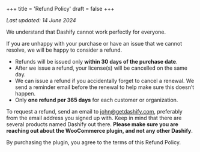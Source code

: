 +++
title = 'Refund Policy'
draft = false
+++

*Last updated: 14 June 2024*

We understand that Dashify cannot work perfectly for everyone.

If you are unhappy with your purchase or have an issue that we cannot resolve, we will be happy to consider a refund.

- Refunds will be issued only **within 30 days of the purchase date**.
- After we issue a refund, your license(s) will be cancelled on the same day.
- We can issue a refund if you accidentally forget to cancel a renewal. We send a reminder email before the renewal to help make sure this doesn’t happen.
- Only **one refund per 365 days** for each customer or organization.

To request a refund, send an email to john@getdashify.com, preferably from the email address you signed up with. Keep in mind that there are several products named Dashify out there. **Please make sure you are reaching out about the WooCommerce plugin, and not any other Dashify**.

By purchasing the plugin, you agree to the terms of this Refund Policy.

